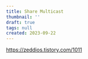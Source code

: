 ```yaml
---
title: Share Multicast
thumbnail: ''
draft: true
tags: null
created: 2023-09-22
---
```


https://zeddios.tistory.com/1011
